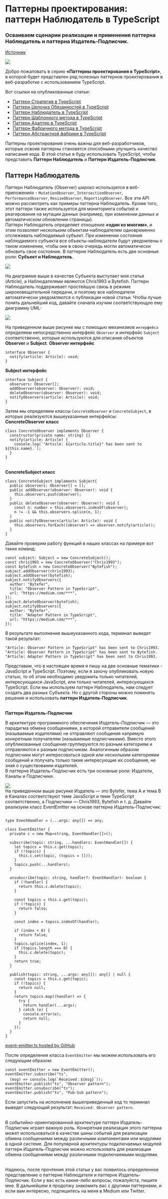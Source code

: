 # Паттерны проектирования: паттерн Наблюдатель в TypeScript

### Осваиваем сценарии реализации и применения паттерна Наблюдатель и паттерна Издатель-Подписчик.

[Источник](https://javascript.plainenglish.io/design-patterns-observer-pattern-in-typescript-f6589f1ce4fc)

<img src="./images/1.jpeg" />
<br />

Добро пожаловать в серию **«Паттерны проектирования в TypeScript»**, в которой будет представлен ряд полезных паттернов проектирования в веб-разработке с использованием TypeScript.

Вот ссылки на опубликованные статьи:

- [Паттерн Стратегия в TypeScript](https://javascript.plainenglish.io/design-patterns-strategy-pattern-in-typescript-54eda9b40f09)
- [Паттерн Цепочка Обязанностей в TypeScript](https://javascript.plainenglish.io/design-patterns-chain-of-responsibility-pattern-in-typescript-dba6bdffe456)
- [Паттерн Наблюдатель в TypeScript](https://javascript.plainenglish.io/design-patterns-observer-pattern-in-typescript-f6589f1ce4fc)
- [Паттерн Шаблонного метода в TypeScript](https://javascript.plainenglish.io/design-patterns-template-method-pattern-in-typescript-ce0c8b158985)
- [Паттерн Адаптер в TypeScript](https://javascript.plainenglish.io/design-patterns-adapter-pattern-in-typescript-4b7ad3c1c234)
- [Паттерн Фабричного метода в TypeScript](https://javascript.plainenglish.io/design-patterns-factory-method-pattern-in-typescript-c4c3047a6289)
- [Паттерн Абстрактной фабрики в TypeScript](https://javascript.plainenglish.io/design-patterns-abstract-factory-pattern-in-typescript-84cd7b002964)

Паттерны проектирования очень важны для веб-разработчиков, которые освоив паттерны становятся способными улучшить качество написания кода. В этой статье я буду использовать TypeScript, чтобы представить **Паттерн Наблюдатель** и **Паттерн Издатель-Подписчик**.

## Паттерн Наблюдатель

Паттерн Наблюдатель (Observer) широко используется в веб-приложениях - `MutationObserver`, `IntersectionObserver`, `PerformanceObserver`, `ResizeObserver`, `ReportingObserver`. Все эти API можно рассмотреть как примеры паттерна Наблюдатель. Кроме того, этот паттерн также используется для мониторинга событий и реагирования на мутации данных (например, при изменении данных и автоматическом обновлении страницы). <br /> Паттерн Наблюдатель определяет отношение **«один ко многим»**, и этим позволяет нескольким объектам-наблюдателям одновременно отслеживать наблюдаемый субъект. При изменении состояния наблюдаемого субъекта все объекты-наблюдатели будут уведомлены о таком изменении, чтобы они в свою очередь могли автоматически обновить свое состояние. В паттерне Наблюдатель есть две основные роли: **Субъект и Наблюдатель**.

<img src="./images/2.png" />
<br />

На диаграмме выше в качестве Субъекта выступает моя статья (Article), а Наблюдателями являются Chris1993 и Bytefish. Паттерн Наблюдатель поддерживает простейшую связь в режиме широковещательной передачи, и поэтому все наблюдатели автоматически уведомляются о публикации новой статьи. Чтобы лучше понять дальнейший код, давайте сначала изучим соответствующую ему диаграмму UML:

<img src="./images/3.png" />
<br />

На приведенном выше рисунке мы с помощью механизмов `интерфейса` определяем непосредственно интерфейс `Observer` и интерфейс `Subject` соответственно, которые используются для описания объектов **Observer** и **Subject**. **Observer интерфейс**

```
interface Observer {
  notify(article: Article): void;
}
```

**Subject интерфейс**

```
interface Subject {
  observers: Observer[];
  addObserver(observer: Observer): void;
  deleteObserver(observer: Observer): void;
  notifyObservers(article: Article): void;
}
```

Затем мы определяем классы `ConcreteObserver` и `ConcreteSubject`, в которых реализуются вышеуказанные интерфейсы: <br />**ConcreteObserver класс**

```
class ConcreteObserver implements Observer {
  constructor(private name: string) {}
  notify(article: Article) {
    console.log(`"Article: ${article.title}" has been sent to  ${this.name}.`);
  }
}
```

<br />**ConcreteSubject класс**

```
class ConcreteSubject implements Subject{
  public observers: Observer[] = [];
  public addObserver(observer: Observer): void {
    this.observers.push(observer);
  }
  public deleteObserver(observer: Observer): void {
    const n: number = this.observers.indexOf(observer);
    n != -1 && this.observers.splice(n, 1);
  }
  public notifyObservers(article: Article): void {
    this.observers.forEach((observer) => observer.notify(article));
  }
}
```

Давайте проверим работу функций в наших классах на примере вот таких команд:

```
const subject: Subject = new ConcreteSubject();
const chris1993 = new ConcreteObserver("Chris1993");
const bytefish = new ConcreteObserver("Bytefish");
subject.addObserver(chris1993);
subject.addObserver(bytefish);
subject.notifyObservers({
  author: "Bytefer",
  title: "Observer Pattern in TypeScript",
  url: "https://medium.com/***",
});
subject.deleteObserver(bytefish);
subject.notifyObservers({
  author: "Bytefer",
  title: "Adapter Pattern in TypeScript",
  url: "https://medium.com/***",
});
```

В результате выполнения вышеуказанного кода, терминал выведет такой результат:

```
"Article: Observer Pattern in TypeScript" has been sent to Chris1993.
"Article: Observer Pattern in TypeScript" has been sent to Bytefish.
"Article: Adapter Pattern in TypeScript" has been sent to Chris1993.
```

Представим, что в настоящее время я пишу на две основные тематики - JavaScript и TypeScript. Поэтому, если я захочу опубликовать новую статью, то об этом необходимо уведомить только читателей, интересующихся JavaScript, или только читателей, интересующихся TypeScript. Если мы используем паттерн Наблюдатель, нам следует создать два разных Субъекта. Но с другой стороны можно поменять решение и использовать **паттерн Издатель-Подписчик**.

<br />**Паттерн Издатель-Подписчик** <br />

В архитектуре программного обеспечения Издатель-Подписчик — это парадигма обмена сообщениями, в которой отправители сообщений (называемые издателями) не отправляют сообщения напрямую конкретным получателям (называемые подписчиками). Вместо этого опубликованные сообщения группируются по разным категориям и отправляются к разным подписчикам. Аналогичным образом подписчики могут интересоваться одной или нескольким категориями сообщений и получать только такие интересующие их сообщения, не зная о существовании издателей. <br />В паттерне Издатель-Подписчик есть три основные роли: Издатели, Каналы и Подписчики.

<img src="./images/4.png" /> <br /> На приведенном выше рисунке Издатель — это Bytefer, тема A и тема B в Каналах соответствуют теме JavaScript и теме TypeScript соответственно, а Подписчики — Chris1993, Bytefish и т. д. Давайте реализуем класс EventEmitter на основе паттерна Издатель-Подписчик:

```

type EventHandler = (...args: any[]) => any;

class EventEmitter {
  private c = new Map<string, EventHandler[]>();

  subscribe(topic: string, ...handlers: EventHandler[]) {
    let topics = this.c.get(topic);
    if (!topics) {
      this.c.set(topic, (topics = []));
    }
    topics.push(...handlers);
  }

  unsubscribe(topic: string, handler?: EventHandler): boolean {
    if (!handler) {
      return this.c.delete(topic);
    }

    const topics = this.c.get(topic);
    if (!topics) {
      return false;
    }

    const index = topics.indexOf(handler);

    if (index < 0) {
      return false;
    }
    topics.splice(index, 1);
    if (topics.length === 0) {
      this.c.delete(topic);
    }
    return true;
  }

  publish(topic: string, ...args: any[]): any[] | null {
    const topics = this.c.get(topic);
    if (!topics) {
      return null;
    }
    return topics.map((handler) => {
      try {
        return handler(...args);
      } catch (e) {
        console.error(e);
        return null;
      }
    });
  }
}
```

[event-emitter.ts hosted by GitHub ](https://gist.github.com/semlinker/b63d748636ef27a0d57dc6c4c251f720#file-event-emitter-ts)

После определения класса `EventEmitter` мы можем использовать его следующим образом:

```
const eventEmitter = new EventEmitter();
eventEmitter.subscribe("ts",
  (msg) => console.log(`Received：${msg}`));
eventEmitter.publish("ts", "Observer pattern");
eventEmitter.unsubscribe("ts");
eventEmitter.publish("ts", "Pub-Sub pattern");
```

Если запустить на исполнение вышеприведенный код то терминал выведет следующий результат: `Received: Observer pattern`.

<br />В событийно-ориентированной архитектуре паттерн Издатель-Подписчик играет важную роль. Конкретная реализация этого паттерна может использоваться в качестве шины событий для реализации обмена сообщениями между различными компонентами или модулями в одной системе. Для популярной архитектуры подключаемых модулей паттерн Издатель-Подписчик можно использовать для реализации обмена сообщениями между различными подключаемыми модулями.

<br />Надеюсь, после прочтения этой статьи у вас появилось определенное представление о паттерне Наблюдателя и паттерне Издатель-Подписчик. Если у вас есть какие-либо вопросы, пожалуйста, пишите мне. В дальнейшем я продолжу знакомить вас с другими паттернами, и если вам интересно, подпишитесь на меня в Medium или Twitter.
